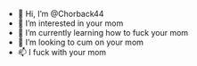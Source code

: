 - 👋 Hi, I’m @Chorback44
- 👀 I’m interested in your mom
- 🌱 I’m currently learning how to fuck your mom
- 💞️ I’m looking to cum on your mom
- 📫 I fuck with your mom

<!---
Chorback44/Chorback44 is a ✨ special ✨ repository because its `README.md` (this file) appears on your GitHub profile.
You can click the Preview link to take a look at your changes.
--->
